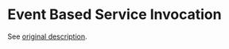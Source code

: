 # Event Based Service Invocation

See [original description](https://github.com/serverlessworkflow/specification/tree/main/examples#event-based-service-invocation).

